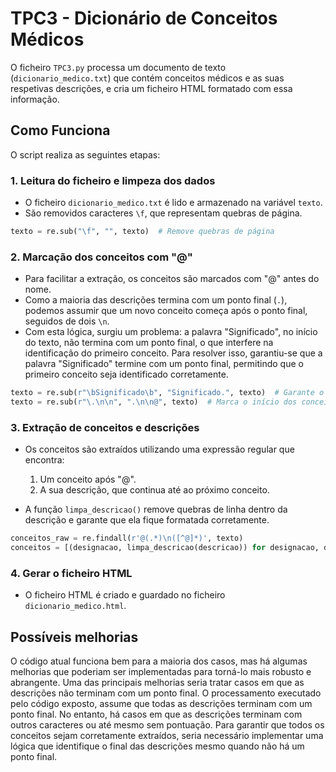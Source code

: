 # TPC3 - Dicionário de Conceitos Médicos

O ficheiro `TPC3.py` processa um documento de texto (`dicionario_medico.txt`) que contém conceitos médicos e as suas respetivas descrições, e cria um ficheiro HTML formatado com essa informação.


## Como Funciona

O script realiza as seguintes etapas:

### 1. Leitura do ficheiro e limpeza dos dados
- O ficheiro `dicionario_medico.txt` é lido e armazenado na variável `texto`.
- São removidos caracteres `\f`, que representam quebras de página.

```python
texto = re.sub("\f", "", texto)  # Remove quebras de página
```

### 2. Marcação dos conceitos com "@"
- Para facilitar a extração, os conceitos são marcados com "@" antes do nome.
- Como a maioria das descrições termina com um ponto final (`.`), podemos assumir que um novo conceito começa após o ponto final, seguidos de dois `\n`.
- Com esta lógica, surgiu um problema: a palavra "Significado", no início do texto, não termina com um ponto final, o que interfere na identificação do primeiro conceito. Para resolver isso, garantiu-se que a palavra "Significado" termine com um ponto final, permitindo que o primeiro conceito seja identificado corretamente.


```python
texto = re.sub(r"\bSignificado\b", "Significado.", texto)  # Garante o ponto final
texto = re.sub(r"\.\n\n", ".\n\n@", texto)  # Marca o início dos conceitos
```

### 3. Extração de conceitos e descrições
- Os conceitos são extraídos utilizando uma expressão regular que encontra:
  1. Um conceito após "@".
  2. A sua descrição, que continua até ao próximo conceito.
  
- A função `limpa_descricao()` remove quebras de linha dentro da descrição e garante que ela fique formatada corretamente.

```python
conceitos_raw = re.findall(r'@(.*)\n([^@]*)', texto)
conceitos = [(designacao, limpa_descricao(descricao)) for designacao, descricao in conceitos_raw]
```

### 4. Gerar o ficheiro HTML
- O ficheiro HTML é criado e guardado no ficheiro `dicionario_medico.html`.


## Possíveis melhorias

O código atual funciona bem para a maioria dos casos, mas há algumas melhorias que poderiam ser implementadas para torná-lo mais robusto e abrangente. Uma das principais melhorias seria tratar casos em que as descrições não terminam com um ponto final. O processamento executado pelo código exposto, assume que todas as descrições terminam com um ponto final. No entanto, há casos em que as descrições terminam com outros caracteres ou até mesmo sem pontuação. Para garantir que todos os conceitos sejam corretamente extraídos, seria necessário implementar uma lógica que identifique o final das descrições mesmo quando não há um ponto final. 
